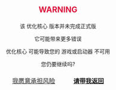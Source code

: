 ## <p align="center"><font color='DC143C'>WARNING</font></p>

<p align="center">该 优化核心 版本并未完成正式版</p>
<p align="center">它可能带来更多错误</p>
<p align="center">优化核心 可能导致您的 游戏或启动器 不可用</p>
<p align="center">您仍要继续吗?</p>

### <p align="center">[<font color='#696969'>我愿意承担风险</font>](1.19.3.md)　　　[请带我返回](index_01.md)</p>